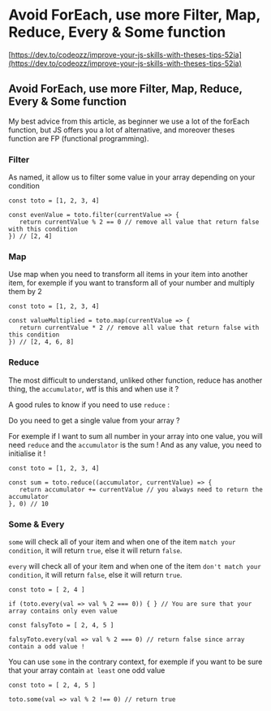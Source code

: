 # Avoid ForEach, use more Filter, Map, Reduce, Every & Some function

[https://dev.to/codeozz/improve-your-js-skills-with-theses-tips-52ia](https://dev.to/codeozz/improve-your-js-skills-with-theses-tips-52ia)

## Avoid ForEach, use more Filter, Map, Reduce, Every & Some function

My best advice from this article, as beginner we use a lot of the forEach function, but JS offers you a lot of alternative, and moreover theses function are FP \(functional programming\).

### Filter

As named, it allow us to filter some value in your array depending on your condition

```text
const toto = [1, 2, 3, 4]

const evenValue = toto.filter(currentValue => {
   return currentValue % 2 == 0 // remove all value that return false with this condition
}) // [2, 4]
```

### Map

Use map when you need to transform all items in your item into another item, for exemple if you want to transform all of your number and multiply them by 2

```text
const toto = [1, 2, 3, 4]

const valueMultiplied = toto.map(currentValue => {
   return currentValue * 2 // remove all value that return false with this condition
}) // [2, 4, 6, 8]
```

### Reduce

The most difficult to understand, unliked other function, reduce has another thing, the `accumulator`, wtf is this and when use it ?

A good rules to know if you need to use `reduce` :

Do you need to get a single value from your array ?

For exemple if I want to sum all number in your array into one value, you will need `reduce` and the `accumulator` is the sum ! And as any value, you need to initialise it !

```text
const toto = [1, 2, 3, 4]

const sum = toto.reduce((accumulator, currentValue) => {
   return accumulator += currentValue // you always need to return the accumulator
}, 0) // 10
```

### Some & Every

`some` will check all of your item and when one of the item `match your condition`, it will return `true`, else it will return `false`.

`every` will check all of your item and when one of the item `don't match your condition`, it will return `false`, else it will return `true`.

```text
const toto = [ 2, 4 ]

if (toto.every(val => val % 2 === 0)) { } // You are sure that your array contains only even value

const falsyToto = [ 2, 4, 5 ]

falsyToto.every(val => val % 2 === 0) // return false since array contain a odd value !

```

You can use `some` in the contrary context, for exemple if you want to be sure that your array contain `at least` one odd value

```text
const toto = [ 2, 4, 5 ]

toto.some(val => val % 2 !== 0) // return true
```

